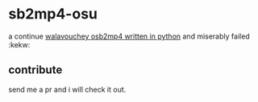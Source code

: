 # sb2mp4-osu
a continue [walavouchey osb2mp4 written in python](https://github.com/Walavouchey/osb2mp4) and miserably failed :kekw:
## contribute
send me a pr and i will check it out.